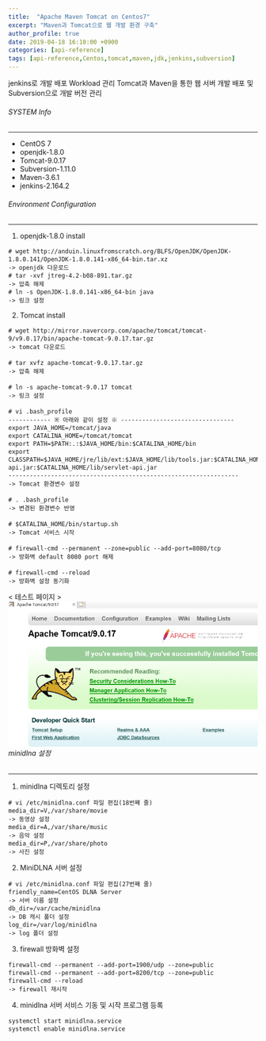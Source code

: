 ```yaml
---
title:  "Apache Maven Tomcat on Centos7"
excerpt: "Maven과 Tomcat으로 웹 개발 환경 구축"
author_profile: true
date: 2019-04-18 16:10:00 +0900
categories: [api-reference]
tags: [api-reference,Centos,tomcat,maven,jdk,jenkins,subversion]
---
```


jenkins로 개발 배포 Workload 관리
Tomcat과 Maven을 통한 웹 서버 개발 배포 및 Subversion으로 개발 버전 관리

###### SYSTEM Info
-------------
- CentOS 7
- openjdk-1.8.0
- Tomcat-9.0.17
- Subversion-1.11.0
- Maven-3.6.1
- jenkins-2.164.2

###### Environment Configuration
-------------

1. openjdk-1.8.0 install

```
# wget http://anduin.linuxfromscratch.org/BLFS/OpenJDK/OpenJDK-1.8.0.141/OpenJDK-1.8.0.141-x86_64-bin.tar.xz
-> openjdk 다운로드
# tar -xvf jtreg-4.2-b08-891.tar.gz
-> 압축 해제
# ln -s OpenJDK-1.8.0.141-x86_64-bin java
-> 링크 설정
```

2. Tomcat install

```
# wget http://mirror.navercorp.com/apache/tomcat/tomcat-9/v9.0.17/bin/apache-tomcat-9.0.17.tar.gz
-> tomcat 다운로드

# tar xvfz apache-tomcat-9.0.17.tar.gz
-> 압축 해제

# ln -s apache-tomcat-9.0.17 tomcat
-> 링크 설정

# vi .bash_profile
------------ ※ 아래와 같이 설정 ※ --------------------------------
export JAVA_HOME=/tomcat/java
export CATALINA_HOME=/tomcat/tomcat
export PATH=$PATH:.:$JAVA_HOME/bin:$CATALINA_HOME/bin
export CLASSPATH=$JAVA_HOME/jre/lib/ext:$JAVA_HOME/lib/tools.jar:$CATALINA_HOME/lib/jsp-api.jar:$CATALINA_HOME/lib/servlet-api.jar
-----------------------------------------------------------------
-> Tomcat 환경변수 설정

# . .bash_profile
-> 변경된 환경변수 반영

# $CATALINA_HOME/bin/startup.sh
-> Tomcat 서비스 시작

# firewall-cmd --permanent --zone=public --add-port=8080/tcp
-> 방화벽 default 8080 port 해제

# firewall-cmd --reload
-> 방화벽 설정 동기화
```
< 테스트 페이지 >
<img align="left" src="/assets/images/Tomcat.png">


###### minidlna 설정
-------------

1. minidlna 디렉토리 설정

```
# vi /etc/minidlna.conf 파일 편집(18번째 줄) 
media_dir=V,/var/share/movie
-> 동영상 설정
media_dir=A,/var/share/music
-> 음악 설정
media_dir=P,/var/share/photo
-> 사진 설정
```

2. MiniDLNA 서버 설정

```
# vi /etc/minidlna.conf 파일 편집(27번째 줄)
friendly_name=CentOS DLNA Server
-> 서버 이름 설정
db_dir=/var/cache/minidlna
-> DB 캐시 폴더 설정
log_dir=/var/log/minidlna
-> log 폴더 설정
```

3. firewall 방화벽 설정

```
firewall-cmd --permanent --add-port=1900/udp --zone=public
firewall-cmd --permanent --add-port=8200/tcp --zone=public
firewall-cmd --reload
-> firewall 재시작
```

4. minidlna 서버 서비스 기동 및 시작 프로그램 등록

```
systemctl start minidlna.service
systemctl enable minidlna.service
```